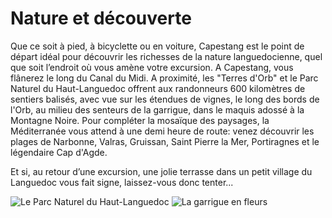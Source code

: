 # Nature et découverte

Que ce soit à pied, à bicyclette ou en voiture, Capestang est le point de départ 
idéal pour découvrir les richesses de la nature languedocienne, quel que soit 
l’endroit où vous amène votre excursion. A Capestang, vous flânerez le long du 
Canal du Midi. A proximité, les "Terres d'Orb" et le Parc Naturel du Haut-Languedoc offrent aux randonneurs 600 kilomètres de sentiers balisés, avec vue sur les étendues de vignes, le long des bords de l'Orb, au milieu des senteurs de la garrigue, dans le maquis adossé à 
la Montagne Noire. Pour compléter la mosaïque des paysages, la Méditerranée vous 
attend à une demi heure de route: venez découvrir les plages de Narbonne, Valras, 
Gruissan, Saint Pierre la Mer, Portiragnes et le légendaire Cap d'Agde.

Et si, au retour d’une excursion, une jolie terrasse dans un petit village du 
Languedoc vous fait signe, laissez-vous donc tenter...

![Le Parc Naturel du Haut-Languedoc](/images/nature.jpg)
![La garrigue en fleurs](/images/nature-detail.jpg)

